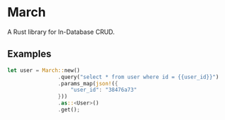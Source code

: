 # March
A Rust library for In-Database CRUD.

## Examples

```Rust
let user = March::new()
                .query("select * from user where id = {{user_id}}")
                .params_map(json!({
                    "user_id": "38476a73"
                }))
                .as::<User>()
                .get();
```

